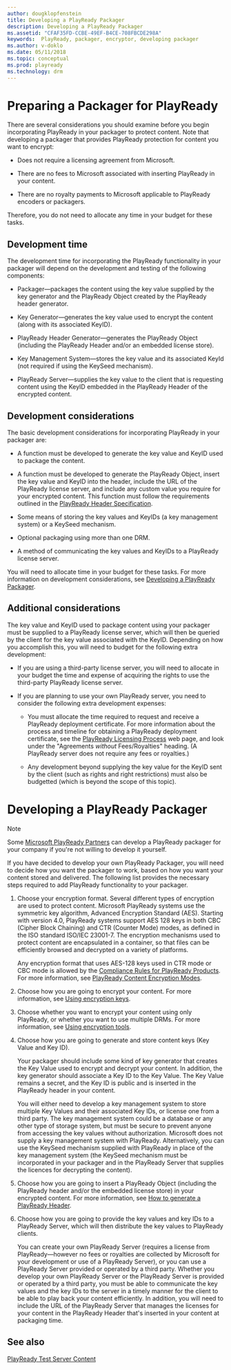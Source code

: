 ```yaml
---
author: dougklopfenstein
title: Developing a PlayReady Packager
description: Developing a PlayReady Packager
ms.assetid: "CFAF35FD-CCBE-49EF-B4CE-708FBCDE298A"
keywords:  PlayReady, packager, encryptor, developing packager
ms.author: v-doklo
ms.date: 05/11/2018
ms.topic: conceptual
ms.prod: playready
ms.technology: drm
---
```


# Preparing a Packager for PlayReady

There are several considerations you should examine before you begin incorporating PlayReady in your packager to protect content. Note that developing a packager that provides PlayReady protection for content you want to encrypt:

* Does not require a licensing agreement from Microsoft. 

* There are no fees to Microsoft associated with inserting PlayReady in your content.

* There are no royalty payments to Microsoft applicable to PlayReady encoders or packagers.

Therefore, you do not need to allocate any time in your budget for these tasks.

## Development time

The development time for incorporating the PlayReady functionality in your packager will depend on the development and testing of the following components:

* Packager&mdash;packages the content using the key value supplied by the key generator and the PlayReady Object created by the PlayReady header generator.

* Key Generator&mdash;generates the key value used to encrypt the content (along with its associated KeyID).

* PlayReady Header Generator&mdash;generates the PlayReady Object (including the PlayReady Header and/or an embedded license store).

* Key Management System&mdash;stores the key value and its associated KeyId (not required if using the KeySeed mechanism).

* PlayReady Server&mdash;supplies the key value to the client that is requesting content using the KeyID embedded in the PlayReady Header of the encrypted content.

## Development considerations

The basic development considerations for incorporating PlayReady in your packager are:

* A function must be developed to generate the key value and KeyID used to package the content.

* A function must be developed to generate the PlayReady Object, insert the key value and KeyID into the header, include the URL of the PlayReady license server, and include any custom value you require for your encrypted content. This function must follow the requirements outlined in the [PlayReady Header Specification](../Specifications/playready-header-specification.md).

* Some means of storing the key values and KeyIDs (a key management system) or a KeySeed mechanism.

* Optional packaging using more than one DRM.

* A method of communicating the key values and KeyIDs to a PlayReady license server.

You will need to allocate time in your budget for these tasks. For more information on development considerations, see [Developing a PlayReady Packager](developing-a-packager.md).

## Additional considerations

The key value and KeyID used to package content using your packager must be supplied to a PlayReady license server, which will then be queried by the client for the key value associated with the KeyID. Depending on how you accomplish this, you will need to budget for the following extra development: 

* If you are using a third-party license server, you will need to allocate in your budget the time and expense of acquiring the rights to use the third-party PlayReady license server.

* If you are planning to use your own PlayReady server, you need to consider the following extra development expenses:

  * You must allocate the time required to request and receive a PlayReady deployment certificate. For more information about the process and timeline for obtaining a PlayReady deployment certificate, see the [PlayReady Licensing Process](http://public.wmlalicensing.com/public/#licensingprocess) web page, and look under the "Agreements *without* Fees/Royalties" heading. (A PlayReady server does not require any fees or royalties.)

  * Any development beyond supplying the key value for the KeyID sent by the client (such as rights and right restrictions) must also be budgetted (which is beyond the scope of this topic).


# Developing a PlayReady Packager

>[!NOTE]
>Some [Microsoft PlayReady Partners](https://www.microsoft.com/playready/partners/) can develop a PlayReady packager for your company if you're not willing to develop it yourself.


If you have decided to develop your own PlayReady Packager, you will need to decide how you want the packager to work, based on how you want your content stored and delivered. The following list provides the necessary steps required to add PlayReady functionality to your packager.

1. Choose your encryption format. Several different types of encryption are used to protect content. Microsoft PlayReady systems use the symmetric key algorithm, Advanced Encryption Standard (AES). Starting with version 4.0, PlayReady systems support AES 128 keys in both CBC (Cipher Block Chaining) and CTR (Counter Mode) modes, as defined in the ISO standard ISO/IEC 23001-7. The encryption mechanisms used to protect content are encapsulated in a container, so that files can be efficiently browsed and decrypted on a variety of platforms. 

   Any encryption format that uses AES-128 keys used in CTR mode or CBC mode is allowed by the [Compliance Rules for PlayReady Products](https://www.microsoft.com/playready/licensing/compliance/). For more information, see [PlayReady Content Encryption Modes](content-encryption-modes.md).

2. Choose how you are going to encrypt your content. For more information, see [Using encryption keys](content-packaging-and-delivery.md#using-encryption-keys).

3. Choose whether you want to encrypt your content using only PlayReady, or whether you want to use multiple DRMs. For more information, see [Using encryption tools](content-packaging-and-delivery.md#using-encryption-tools).

4. Choose how you are going to generate and store content keys (Key Value and Key ID). 

   Your packager should include some kind of key generator that creates the Key Value used to encrypt and decrypt your content. In addition, the key generator should associate a Key ID to the Key Value. The Key Value remains a secret, and the Key ID is public and is inserted in the PlayReady header in your content.

   You will either need to develop a key management system to store multiple Key Values and their associated Key IDs, or license one from a third party. The key management system could be a database or any other type of storage system, but must be secure to prevent anyone from accessing the key values without authorization. Microsoft does not supply a key management system with PlayReady. Alternatively, you can use the KeySeed mechanism supplied with PlayReady in place of the key management system (the KeySeed mechanism must be incorporated in your packager and in the PlayReady Server that supplies the licences for decrypting the content).

5. Choose how you are going to insert a PlayReady Object (including the PlayReady header and/or the embedded license store) in your encrypted content. For more information, see [How to generate a PlayReady Header](how-to-generate-playready-header.md).

6. Choose how you are going to provide the key values and key IDs to a PlayReady Server, which will then distribute the key values to PlayReady clients. 

    You can create your own PlayReady Server (requires a license from PlayReady&mdash;however no fees or royalties are collected by Microsoft for your development or use of a PlayReady Server), or you can use a PlayReady Server provided or operated by a third party. Whether you develop your own PlayReady Server or the PlayReady Server is provided or operated by a third party, you must be able to communicate the key values and the key IDs to the server in a timely manner for the client to be able to play back your content efficiently. In addition, you will need to include the URL of the PlayReady Server that manages the licenses for your content in the PlayReady Header that's inserted in your content at packaging time.

## See also
[PlayReady Test Server Content](http://test.playready.microsoft.com/)
